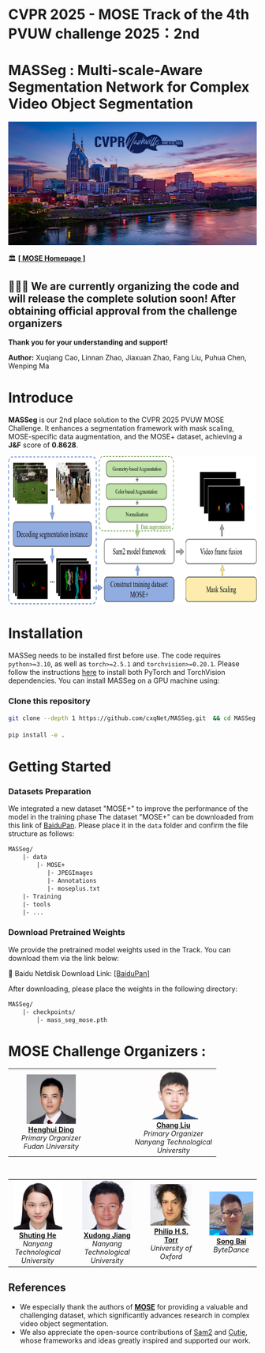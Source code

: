 # CVPR 2025 - MOSE Track of the 4th PVUW challenge 2025：**2nd** 

# MASSeg : Multi-scale-Aware Segmentation Network for Complex Video Object Segmentation


<p align="middle">
    <img src="fig/CVPRpic.jpeg" style="width:800px; height:250px;">
</p>

🏛️ **[[ MOSE Homepage ]](https://henghuiding.github.io/MOSE/)**

## 🚧🚧🚧 We are currently organizing the code and will release the complete solution soon! After obtaining official approval from the challenge organizers
**Thank you for your understanding and support!** 

**Author:** Xuqiang Cao, Linnan Zhao, Jiaxuan Zhao, Fang Liu, Puhua Chen, Wenping Ma 

# Introduce
**MASSeg** is our 2nd place solution to the CVPR 2025 PVUW MOSE Challenge. It enhances a segmentation framework with mask scaling, MOSE-specific data augmentation, and the MOSE+ dataset, achieving a **J&F** score of **0.8628**. 
<p align="middle">
    <img src="fig/主框架3.png" style="width:800px; height:300px;">
</p>

# Installation 
MASSeg needs to be installed first before use. The code requires `python>=3.10`, as well as `torch>=2.5.1` and `torchvision>=0.20.1`. Please follow the instructions [here](https://pytorch.org/get-started/locally/) to install both PyTorch and TorchVision dependencies. You can install MASSeg on a GPU machine using:

### Clone this repository

   ```bash
   git clone --depth 1 https://github.com/cxqNet/MASSeg.git  && cd MASSeg

   pip install -e .
   ```
# Getting Started
### Datasets Preparation
We integrated a new dataset "MOSE+" to improve the performance of the model in the training phase
The dataset "MOSE+" can be downloaded from this link of [BaiduPan](https://pan.baidu.com/s/1MD66adP51ury-16_ukB6uw?pwd=mc43). Please place it in the `data` folder and confirm the file structure as follows:
```
MASSeg/
    |- data
        |- MOSE+
           |- JPEGImages
           |- Annotations
           |- moseplus.txt
    |- Training
    |- tools
    |- ...
```
### Download Pretrained Weights
We provide the pretrained model weights used in the Track. You can download them via the link below:  

🔗 Baidu Netdisk Download Link: [[BaiduPan]](https://pan.baidu.com/s/1qCTcd0531ea2uYupUb7OEw?pwd=jhgw)

After downloading, please place the weights in the following directory:

```
MASSeg/
    |- checkpoints/
        │- mass_seg_mose.pth
```

# MOSE Challenge Organizers :

<table align="center" cellspacing="10">
  <tr align="center">
    <td width="160px">
      <img src="fig/HenghuiDing.jpg" width="100"><br>
      <a href="https://henghuiding.github.io/"><b>Henghui Ding</b></a><br>
      <i>Primary Organizer<br>Fudan University</i>
    </td>
    <td width="60px"></td> <!-- 空隔 -->
    <td width="160px">
      <img src="fig/LiuChang.jpg" width="100"><br>
      <a href="https://scholar.google.com/citations?hl=en&authuser=1&user=XlQP0GIAAAAJ"><b>Chang Liu</b></a><br>
      <i>Primary Organizer<br>Nanyang Technological University</i>
    </td>
  </tr>
</table>

<br>


<table align="center" cellspacing="10">
  <tr align="center">
    <td width="160px">
      <img src="fig/ShutingHe.jpg" width="100"><br>
      <a href="https://heshuting555.github.io/"><b>Shuting He</b></a><br>
      <i>Nanyang Technological University</i>
    </td>
    <td width="40px"></td>
    <td width="160px">
      <img src="fig/JiangXudong.jpg" width="100"><br>
      <a href="https://personal.ntu.edu.sg/exdjiang/"><b>Xudong Jiang</b></a><br>
      <i>Nanyang Technological University</i>
    </td>
    <td width="40px"></td>
    <td width="160px">
      <img src="fig/PhilipTorr.jpg" width="100"><br>
      <a href="https://www.robots.ox.ac.uk/~phst/"><b>Philip H.S. Torr</b></a><br>
      <i>University of Oxford</i>
    </td>
    <td width="40px"></td>
    <td width="160px">
      <img src="fig/SongBai.jpg" width="100"><br>
      <a href="https://songbai.site/"><b>Song Bai</b></a><br>
      <i>ByteDance</i>
    </td>
  </tr>
</table>

## References
- We especially thank the authors of **[MOSE](https://github.com/henghuiding/MOSE-api)** for providing a valuable and challenging dataset, which significantly advances research in complex video object segmentation.  
- We also appreciate the open-source contributions of [Sam2](https://github.com/facebookresearch/sam2) and [Cutie](https://github.com/hkchengrex/Cutie), whose frameworks and ideas greatly inspired and supported our work.

